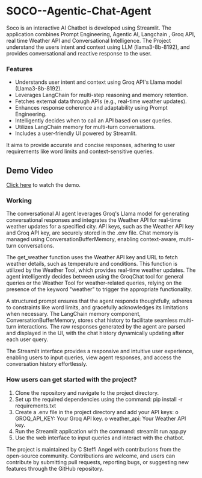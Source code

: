 # SOCO--Agentic-Chat-Agent
Soco is an interactive AI Chatbot is developed using Streamlit. The application combines Prompt Engineering, Agentic AI, Langchain , Groq API, real time Weather API and Conversational Intelligence. The Project understand the users intent and context using LLM (llama3-8b-8192), and provides conversational and reactive response to the user. 
### **Features**
- Understands user intent and context using Groq API's Llama model (Llama3-8b-8192).
- Leverages LangChain for multi-step reasoning and memory retention.
- Fetches external data through APIs (e.g., real-time weather updates).
- Enhances response coherence and adaptability using Prompt Engineering.
- Intelligently decides when to call an API based on user queries.
- Utilizes LangChain memory for multi-turn conversations.
- Includes a user-friendly UI powered by Streamlit.
        
It aims to provide accurate and concise responses, adhering to user requirements like word limits and context-sensitive queries.
## Demo Video

[Click here](https://drive.google.com/file/d/16zvWuODlSIdvJt4PJyl2WnKhvE4Ida8Z/view?usp=sharing) to watch the demo.


### **Working**

The conversational AI agent leverages Groq's Llama model for generating conversational responses and integrates the Weather API for real-time weather updates for a specified city. API keys, such as the Weather API key and Groq API key, are securely stored in the .env file. Chat memory is managed using ConversationBufferMemory, enabling context-aware, multi-turn conversations.

The get_weather function uses the Weather API key and URL to fetch weather details, such as temperature and conditions. This function is utilized by the Weather Tool, which provides real-time weather updates. The agent intelligently decides between using the GroqChat tool for general queries or the Weather Tool for weather-related queries, relying on the presence of the keyword "weather" to trigger the appropriate functionality.

A structured prompt ensures that the agent responds thoughtfully, adheres to constraints like word limits, and gracefully acknowledges its limitations when necessary. The LangChain memory component, ConversationBufferMemory, stores chat history to facilitate seamless multi-turn interactions. The raw responses generated by the agent are parsed and displayed in the UI, with the chat history dynamically updating after each user query.

The Streamlit interface provides a responsive and intuitive user experience, enabling users to input queries, view agent responses, and access the conversation history effortlessly.
### How users can get started with the project?
1.	Clone the repository and navigate to the project directory.
2.	Set up the required dependencies using the command: 
                  pip install -r requirements.txt
3.	Create a .env file in the project directory and add your API keys:
    o	GROQ_API_KEY: Your Groq API key.
    o	weather_api: Your Weather API key.
4.	Run the Streamlit application with the command:
                 streamlit run app.py
5.	Use the web interface to input queries and interact with the chatbot.


The project is maintained by C Steffi Angel with contributions from the open-source community. Contributions are welcome, and users can contribute by submitting pull requests, reporting bugs, or suggesting new features through the GitHub repository.
